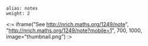 ````
alias: notes
weight: 2
````

<:= iframe("See http://nrich.maths.org/1249/note", "http://nrich.maths.org/1249/note?mobile=1", 700, 1000, image="thumbnail.png") :>